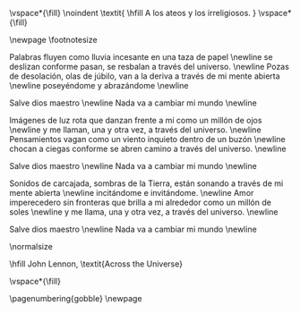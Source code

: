 \vspace*{\fill}
\noindent
\textit{
\hfill A los ateos y los irreligiosos.
}
\vspace*{\fill}

\newpage
\footnotesize

Palabras fluyen como lluvia incesante en una taza de papel \newline
se deslizan conforme pasan, se resbalan a través del universo. \newline
Pozas de desolación, olas de júbilo, van a la deriva a través de mi mente abierta \newline
poseyéndome y abrazándome \newline

Salve dios maestro \newline
Nada va a cambiar mi mundo \newline

Imágenes de luz rota que danzan frente a mí como un millón de ojos \newline
y me llaman, una y otra vez, a través del universo. \newline
Pensamientos vagan como un viento inquieto dentro de un buzón \newline
chocan a ciegas conforme se abren camino a través del universo. \newline

Salve dios maestro  \newline
Nada va a cambiar mi mundo \newline

Sonidos de carcajada, sombras de la Tierra, están sonando a través de mi mente abierta \newline
incitándome e invitándome. \newline
Amor imperecedero sin fronteras que brilla a mi alrededor como un millón de soles \newline
y me llama, una y otra vez, a través del universo. \newline

Salve dios maestro \newline
Nada va a cambiar mi mundo \newline

\normalsize

\hfill John Lennon, \textit{Across the Universe}

\vspace*{\fill}

\pagenumbering{gobble}
\newpage
